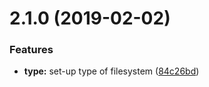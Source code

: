 # 2.1.0 (2019-02-02)


### Features

* **type:** set-up type of filesystem ([84c26bd](https://github.com/cilly-yllic/collect-json-pieces/commit/84c26bd))



